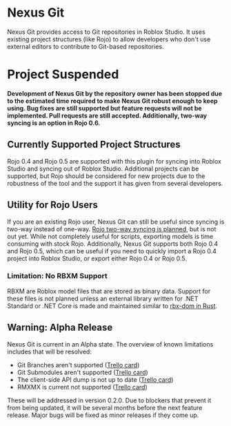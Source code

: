 # Nexus Git
Nexus Git provides access to Git repositories in Roblox Studio.
It uses existing project structures (like Rojo) to allow developers
who don't use external editors to contribute to Git-based repositories.

# Project Suspended
**Development of Nexus Git by the repository owner has been stopped due
to the estimated time required to make Nexus Git robust enough to keep
using. Bug fixes are still supported but feature requests will not
be implemented. Pull requests are still accepted. Additionally,
two-way syncing is an option in Rojo 0.6.**

## Currently Supported Project Structures
Rojo 0.4 and Rojo 0.5 are supported with this plugin for syncing into Roblox
Studio and syncing out of Roblox Studio. Additional projects can be supported,
but Rojo should be considered for new projects due to the robustness of the tool
and the support it has given from several developers.

## Utility for Rojo Users
If you are an existing Rojo user, Nexus Git can still
be useful since syncing is two-way instead of one-way.
[Rojo two-way syncing is planned](https://github.com/rojo-rbx/rojo/issues/164),
but is not out yet. While not completely useful for scripts,
exporting models is time consuming with stock Rojo. Additionally,
Nexus Git supports both Rojo 0.4 and Rojo 0.5, which can be useful
if you need to quickly import a Rojo 0.4 project into Roblox Studio,
or export either Rojo 0.4 or Rojo 0.5.

### Limitation: No RBXM Support
RBXM are Roblox model files that are stored as binary
data. Support for these files is not planned unless an
external library written for .NET Standard or .NET Core
is made and maintained similar to [rbx-dom in Rust](https://github.com/rojo-rbx/rbx-dom).

## Warning: Alpha Release
Nexus Git is current in an Alpha state. The overview of
known limitations includes that will be resolved:
- Git Branches aren't supported ([Trello card](https://trello.com/c/UWRzTdn9/35-add-branches-view))<br>
- Git Submodules aren't supported ([Trello card](https://trello.com/c/tP433r0v/42-add-submodules-support))<br>
- The client-side API dump is not up to date ([Trello card](https://trello.com/c/GLjr1lmk/53-add-updating-api-dump))<br>
- RMXMX is current not supported ([Trello card](https://trello.com/c/nC0IwA9l/50-add-rbxmx-support))<br>

These will be addressed in version 0.2.0. Due to blockers
that prevent it from being updated, it will be several
months before the next feature release. Major bugs will
be fixed as minor releases if they come up.